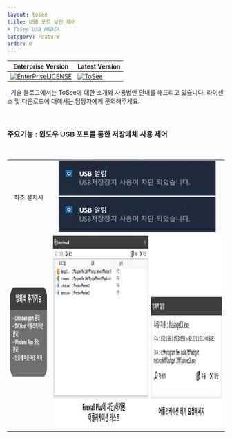 ```yaml
---
layout: tosee
title: USB 포트 보안 제어
# ToSee USB MEDIA
category: Feature
order: 6
---
```

Enterprise Version | Latest Version 
------- | -------
 [![EnterPriseLICENSE](https://img.shields.io/badge/Enterprise_Version_license-Limited_time_license-blue.svg)](http://tosee.isecurekr.com/) | [![ToSee](https://img.shields.io/badge/ToSee-v2.4.0-orange)](http://tosee.isecurekr.com/)  


&nbsp;
기술 블로그에서는 ToSee에 대한 소개와 사용법만 안내를 해드리고 있습니다. 라이센스 및 다운로드에 대해서는 담당자에게 문의해주세요.

&nbsp;
&nbsp;
### 주요기능 : 윈도우 USB 포트를 통한 저장매체 사용 제어
&nbsp;

|||
|:-----:|:-----:|
| 최초 설치시 | <img src="../../img/usb_001.png" width="364px" height="81px"/> <br> <img src="../../img/usb_001.png" width="364px" height="81px"/> |
| <img src="../../img/pic_L04.png" width="205px" height="205px"/> | <img src="../../img/pic_screen04.png" width="1046px" height="446px"/> |
